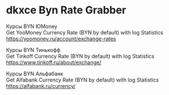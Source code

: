 # dkxce Byn Rate Grabber

Курсы BYN ЮMoney   
Get YooMoney Currency Rate (BYN by default) with log Statistics        
https://yoomoney.ru/account/exchange-rates

Курсы BYN Тинькофф    
Get Tinkoff Currency Rate (BYN by default) with log Statistics     
https://www.tinkoff.ru/about/exchange/

Курсы BYN Альфабанк    
Get Alfabank Currency Rate (BYN by default) with log Statistics      
https://alfabank.ru/currency/
